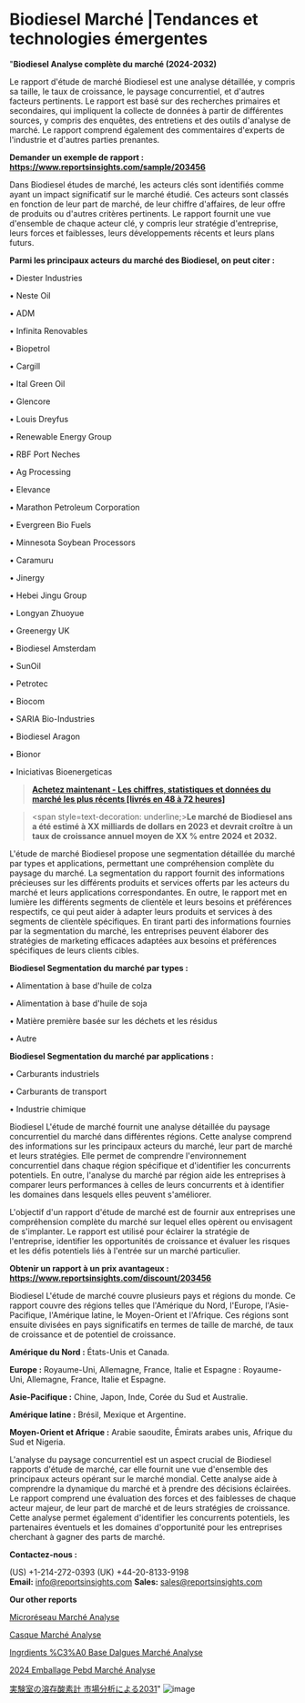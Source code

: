# Biodiesel Marché |Tendances et technologies émergentes

"<strong>Biodiesel Analyse complète du marché (2024-2032)</strong>

Le rapport d'étude de marché Biodiesel est une analyse détaillée, y compris sa taille, le taux de croissance, le paysage concurrentiel, et d'autres facteurs pertinents. Le rapport est basé sur des recherches primaires et secondaires, qui impliquent la collecte de données à partir de différentes sources, y compris des enquêtes, des entretiens et des outils d'analyse de marché. Le rapport comprend également des commentaires d'experts de l'industrie et d'autres parties prenantes.

<strong>Demander un exemple de rapport : </strong><strong><a href=https://www.reportsinsights.com/sample/203456>https://www.reportsinsights.com/sample/203456</a></strong>

Dans Biodiesel études de marché, les acteurs clés sont identifiés comme ayant un impact significatif sur le marché étudié. Ces acteurs sont classés en fonction de leur part de marché, de leur chiffre d'affaires, de leur offre de produits ou d'autres critères pertinents. Le rapport fournit une vue d'ensemble de chaque acteur clé, y compris leur stratégie d'entreprise, leurs forces et faiblesses, leurs développements récents et leurs plans futurs.

<strong>Parmi les principaux acteurs du marché des Biodiesel, on peut citer :</strong>

• Diester Industries

• Neste Oil

• ADM

• Infinita Renovables

• Biopetrol

• Cargill

• Ital Green Oil

• Glencore

• Louis Dreyfus

• Renewable Energy Group

• RBF Port Neches

• Ag Processing

• Elevance

• Marathon Petroleum Corporation

• Evergreen Bio Fuels

• Minnesota Soybean Processors

• Caramuru

• Jinergy

• Hebei Jingu Group

• Longyan Zhuoyue

• Greenergy UK

• Biodiesel Amsterdam

• SunOil

• Petrotec

• Biocom

• SARIA Bio-Industries

• Biodiesel Aragon

• Bionor

• Iniciativas Bioenergeticas

<blockquote><a href=https://reportsinsights.com/buynow/203456><span style=text-decoration: underline;><strong>Achetez maintenant - Les chiffres, statistiques et données du marché les plus récents [livrés en 48 à 72 heures]</strong></span></a></blockquote>
<blockquote>
<div class=group w-full text-gray-800 dark:text-gray-100 border-b border-black/10 dark:border-gray-900/50 bg-gray-50 dark:bg-[#444654]>
<div class=flex p-4 gap-4 text-base md:gap-6 md:max-w-2xl lg:max-w-xl xl:max-w-3xl md:py-6 lg:px-0 m-auto>
<div class=relative flex flex-col w-[calc(100%-50px)] gap-1 md:gap-3 lg:w-[calc(100%-115px)]>
<div class=flex flex-grow flex-col gap-3>
<div class=min-h-[20px] flex flex-col items-start gap-4 whitespace-pre-wrap break-words>
<div class=result-streaming markdown prose w-full break-words dark:prose-invert light>

<span style=text-decoration: underline;><strong>Le marché de Biodiesel ans a été estimé à XX milliards de dollars en 2023 et devrait croître à un taux de croissance annuel moyen de XX % entre 2024 et 2032.</strong></span>

</div>
</div>
</div>
</div>
</div>
</div></blockquote>
L'étude de marché Biodiesel propose une segmentation détaillée du marché par types et applications, permettant une compréhension complète du paysage du marché. La segmentation du rapport fournit des informations précieuses sur les différents produits et services offerts par les acteurs du marché et leurs applications correspondantes. En outre, le rapport met en lumière les différents segments de clientèle et leurs besoins et préférences respectifs, ce qui peut aider à adapter leurs produits et services à des segments de clientèle spécifiques. En tirant parti des informations fournies par la segmentation du marché, les entreprises peuvent élaborer des stratégies de marketing efficaces adaptées aux besoins et préférences spécifiques de leurs clients cibles.

<strong>Biodiesel Segmentation du marché par types :</strong>

• Alimentation à base d'huile de colza

• Alimentation à base d'huile de soja

• Matière première basée sur les déchets et les résidus

• Autre

<strong>Biodiesel Segmentation du marché par applications :</strong>

• Carburants industriels

• Carburants de transport

• Industrie chimique

Biodiesel L'étude de marché fournit une analyse détaillée du paysage concurrentiel du marché dans différentes régions. Cette analyse comprend des informations sur les principaux acteurs du marché, leur part de marché et leurs stratégies. Elle permet de comprendre l'environnement concurrentiel dans chaque région spécifique et d'identifier les concurrents potentiels. En outre, l'analyse du marché par région aide les entreprises à comparer leurs performances à celles de leurs concurrents et à identifier les domaines dans lesquels elles peuvent s'améliorer.

L'objectif d'un rapport d'étude de marché est de fournir aux entreprises une compréhension complète du marché sur lequel elles opèrent ou envisagent de s'implanter. Le rapport est utilisé pour éclairer la stratégie de l'entreprise, identifier les opportunités de croissance et évaluer les risques et les défis potentiels liés à l'entrée sur un marché particulier.

<strong>Obtenir un rapport à un prix avantageux : <a href=https://www.reportsinsights.com/discount/203456>https://www.reportsinsights.com/discount/203456</a></strong>

Biodiesel L'étude de marché couvre plusieurs pays et régions du monde. Ce rapport couvre des régions telles que l'Amérique du Nord, l'Europe, l'Asie-Pacifique, l'Amérique latine, le Moyen-Orient et l'Afrique. Ces régions sont ensuite divisées en pays significatifs en termes de taille de marché, de taux de croissance et de potentiel de croissance.

<strong>Amérique du Nord :</strong> États-Unis et Canada.

<strong>Europe :</strong> Royaume-Uni, Allemagne, France, Italie et Espagne : Royaume-Uni, Allemagne, France, Italie et Espagne.

<strong>Asie-Pacifique :</strong> Chine, Japon, Inde, Corée du Sud et Australie.

<strong>Amérique latine :</strong> Brésil, Mexique et Argentine.

<strong>Moyen-Orient et Afrique :</strong> Arabie saoudite, Émirats arabes unis, Afrique du Sud et Nigeria.

L'analyse du paysage concurrentiel est un aspect crucial de Biodiesel rapports d'étude de marché, car elle fournit une vue d'ensemble des principaux acteurs opérant sur le marché mondial. Cette analyse aide à comprendre la dynamique du marché et à prendre des décisions éclairées. Le rapport comprend une évaluation des forces et des faiblesses de chaque acteur majeur, de leur part de marché et de leurs stratégies de croissance. Cette analyse permet également d'identifier les concurrents potentiels, les partenaires éventuels et les domaines d'opportunité pour les entreprises cherchant à gagner des parts de marché.

<strong>Contactez-nous :</strong>

(US) +1-214-272-0393
(UK) +44-20-8133-9198
<strong>Email:</strong> <a>info@reportsinsights.com</a>
<strong>Sales:</strong> <a>sales@reportsinsights.com</a>

<strong>Our other reports</strong>

<a href=https://fr.linkedin.com/pulse/microréseau-marchéanalyse-du-rapport-sur-les-principales/>Microréseau Marché Analyse</a>

<a href=https://www.linkedin.com/pulse/casque-march%C3%A9paysage-comprenant-des-informations-uz6xc/>Casque Marché Analyse</a>

<a href=https://www.linkedin.com/pulse/ingr%C3%A9dients-%C3%A0-base-dalgues-march%C3%A9-cadre-r1yhf/>Ingrdients %C3%A0 Base Dalgues Marché Analyse</a>

<a href=https://www.linkedin.com/pulse/2024-emballage-pebd-march%C3%A9-informations-tpaac/>2024 Emballage Pebd Marché Analyse</a>

<a href=https://www.linkedin.com/pulse/実験室の溶存酸素計-市場地域別の規模とトレンド-community-market-research/>実験室の溶存酸素計 市場分析による2031</a>"
![image](https://github.com/daminid12/RImarketexcellence/assets/158430485/e455c644-df2f-4d7b-8fc2-68e1635643cd)
